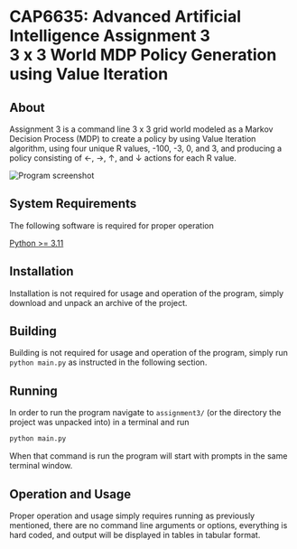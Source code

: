 # CAP6635: Advanced Artificial Intelligence Assignment 3 <br> 3 x 3 World MDP Policy Generation using Value Iteration

## About
Assignment 3 is a command line 3 x 3 grid world modeled as a Markov Decision
Process (MDP) to create a policy by using Value Iteration algorithm, using four
unique R values, -100, -3, 0, and 3, and producing a policy consisting of
←, →, ↑, and ↓ actions for each R value.

![Program screenshot](https://github.com/wltjr/cap6635/assets/12835340/943fb4a4-6747-44fa-88a9-fcd1771addcc)

## System Requirements
The following software is required for proper operation

  [Python >= 3.11](https://www.python.org/downloads/)

## Installation
Installation is not required for usage and operation of the program,
simply download and unpack an archive of the project.

## Building
Building is not required for usage and operation of the program,
simply run `python main.py` as instructed in the following section.

## Running
In order to run the program navigate to `assignment3/`
(or the directory the project was unpacked into) in a terminal and run
```sh
python main.py
```
When that command is run the program will start with prompts in the same
terminal window.

## Operation and Usage
Proper operation and usage simply requires running as previously mentioned,
there are no command line arguments or options, everything is hard coded,
and output will be displayed in tables in tabular format.
